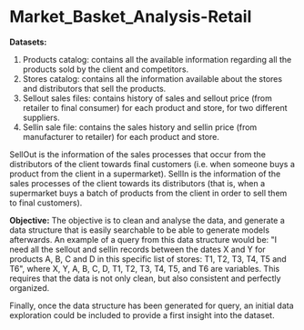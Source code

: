 # Market_Basket_Analysis-Retail

**Datasets:**
1. Products catalog: contains all the available information regarding all the products sold by the client and competitors.
2. Stores catalog: contains all the information available about the stores and distributors that sell the products.
3. Sellout sales files: contains history of sales and sellout price (from retailer to final consumer) for each product and store, for two different suppliers.
4. Sellin sale file: contains the sales history and sellin price (from manufacturer to retailer) for each product and store.

SellOut is the information of the sales processes that occur from the distributors of the client towards final customers (i.e. when someone buys a product from the client in a
supermarket). SellIn is the information of the sales processes of the client towards its distributors (that is, when a supermarket buys a batch of products from the client in order to sell them to final customers).

**Objective:** 
The objective is to clean and analyse the data, and generate a data structure that is easily searchable to be able to generate models afterwards. An example of a query from this data structure would be: "I need all the sellout and sellin records between the dates X and Y for products A, B, C and D in this specific list of stores: T1, T2, T3, T4, T5 and T6", where X, Y, A, B, C, D, T1, T2, T3, T4, T5, and T6 are variables. This requires that the data is not only clean, but also consistent and perfectly organized.

Finally, once the data structure has been generated for query, an initial data exploration could be included to provide a first insight into the dataset.
